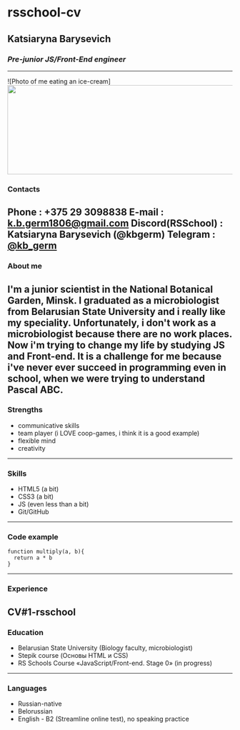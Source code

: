 # rsschool-cv
## Katsiaryna Barysevich
### _Pre-junior JS/Front-End engineer_
--------
![Photo of me eating an ice-cream]<img src="(./IMG_4206.JPG)" width="600" height="200">
### **Contacts** ###

**Phone** : +375 29 3098838
**E-mail** : k.b.germ1806@gmail.com 
**Discord(RSSchool)** : Katsiaryna Barysevich (@kbgerm) 
**Telegram** : [@kb_germ](https://t.me/kb_germ)
--------
### **About me** ###

I'm a junior scientist in the National Botanical Garden, Minsk. I graduated as a microbiologist from Belarusian State University and i really like my speciality. Unfortunately, i don't work as a microbiologist because there are no work places.
Now i'm trying to change my life by studying JS and Front-end. It is a challenge for me because i've never ever succeed in programming even in school, when we were trying to understand Pascal ABC. 
--------
### **Strengths**

* communicative skills
* team player (i LOVE coop-games, i think it is a good example)
* flexible mind
* creativity
--------
### **Skills**
* HTML5 (a bit)
* CSS3 (a bit)
* JS (even less than a bit)
* Git/GitHub
--------
### **Code example**
```
function multiply(a, b){
  return a * b
}
```
--------
### **Experience** ###

CV#1-rsschool
--------
### **Education**
* Belarusian State University (Biology faculty, microbiologist)
* Stepik course (Основы HTML и CSS)
* RS Schools Course «JavaScript/Front-end. Stage 0» (in progress)
--------
### **Languages**
* Russian-native
* Belorussian
* English - B2 (Streamline online test), no speaking practice
